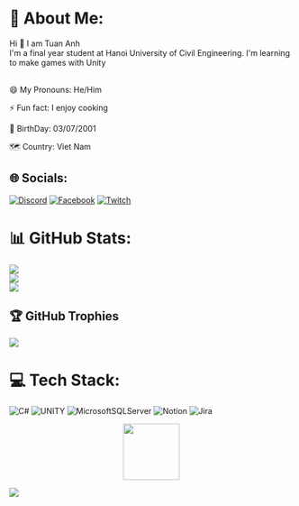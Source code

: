 # 💫 About Me:
Hi 👋 I am Tuan Anh<br>I'm a final year student at Hanoi University of Civil Engineering. I'm learning to make games with Unity<br><br>

😄 My Pronouns: He/Him

⚡ Fun fact: I enjoy cooking

🎂 BirthDay: 03/07/2001

🗺️ Country: Viet Nam




## 🌐 Socials:
[![Discord](https://img.shields.io/badge/Discord-%237289DA.svg?logo=discord&logoColor=white)](https://discord.gg/https://discord.gg/mTb8mzrC) [![Facebook](https://img.shields.io/badge/Facebook-%231877F2.svg?logo=Facebook&logoColor=white)](https://www.facebook.com/profile.php?id=100004575855017) [![Twitch](https://img.shields.io/badge/Twitch-%239146FF.svg?logo=Twitch&logoColor=white)](https://twitch.tv/tuananh37201) 


# 📊 GitHub Stats:
![](https://github-readme-stats.vercel.app/api?username=tuananh37201&theme=tokyonight&hide_border=false&include_all_commits=true&count_private=false)<br/>
![](https://github-readme-streak-stats.herokuapp.com/?user=tuananh37201&theme=tokyonight&hide_border=false)<br/>
![](https://github-readme-stats.vercel.app/api/top-langs/?username=tuananh37201&theme=tokyonight&hide_border=false&include_all_commits=true&count_private=false&layout=compact)



## 🏆 GitHub Trophies
![](https://github-profile-trophy.vercel.app/?username=tuananh37201&theme=tokyonight&no-frame=false&no-bg=false&margin-w=4)



# 💻 Tech Stack:
![C#](https://img.shields.io/badge/c%23-%23239120.svg?style=for-the-badge&logo=c-sharp&logoColor=white)  ![UNITY](https://img.shields.io/badge/Unity-%2320232a.svg?style=for-the-badge&logo=unity&logoColor=white) ![MicrosoftSQLServer](https://img.shields.io/badge/Microsoft%20SQL%20Sever-CC2927?style=for-the-badge&logo=microsoft%20sql%20server&logoColor=white) ![Notion](https://img.shields.io/badge/Notion-%23000000.svg?style=for-the-badge&logo=notion&logoColor=white) ![Jira](https://img.shields.io/badge/jira-%230A0FFF.svg?style=for-the-badge&logo=jira&logoColor=white)

<div id="header" align="center">
  <img src="https://media.giphy.com/media/qgQUggAC3Pfv687qPC/giphy.gif" width="100"/>
</div>

[![](https://visitcount.itsvg.in/api?id=tuananh37201&label=Profile%20Views&color=0&icon=5&pretty=true)](https://visitcount.itsvg.in)



